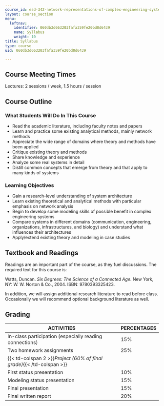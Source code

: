 ```yaml
---
course_id: esd-342-network-representations-of-complex-engineering-systems-spring-2010
layout: course_section
menu:
  leftnav:
    identifier: 060db3d663203fafa359fe20bd0d6439
    name: Syllabus
    weight: 10
title: Syllabus
type: course
uid: 060db3d663203fafa359fe20bd0d6439

---
```


Course Meeting Times
--------------------

Lectures: 2 sessions / week, 1.5 hours / session

Course Outline
--------------

### What Students Will Do In This Course

*   Read the academic literature, including faculty notes and papers
*   Learn and practice some existing analytical methods, mainly network methods
*   Appreciate the wide range of domains where theory and methods have been applied
*   Critique existing theory and methods
*   Share knowledge and experience
*   Analyze some real systems in detail
*   Distill common concepts that emerge from theory and that apply to many kinds of systems

### Learning Objectives

*   Gain a research-level understanding of system architecture
*   Learn existing theoretical and analytical methods with particular emphasis on network analysis
*   Begin to develop some modeling skills of possible benefit in complex engineering systems
*   Compare systems in different domains (communication, engineering, organizations, infrastructures, and biology) and understand what influences their architectures
*   Apply/extend existing theory and modeling in case studies

Textbook and Readings
---------------------

Readings are an important part of the course, as they fuel discussions. The required text for this course is:

Watts, Duncan. _Six Degrees: The Science of a Connected Age_. New York, NY: W. W. Norton & Co., 2004. ISBN: 9780393325423.

In addition, we will assign additional research literature to read before class. Occasionally we will recommend optional background literature as well.

Grading
-------

| ACTIVITIES | PERCENTAGES |
| --- | --- |
| In-class participation (especially reading connections) | 15% |
| Two homework assignments | 25% |
| {{< td-colspan 2 >}}_Project (60% of final grade)_{{< /td-colspan >}} ||
| First status presentation | 10% |
| Modeling status presentation | 15% |
| Final presentation | 15% |
| Final written report | 20%